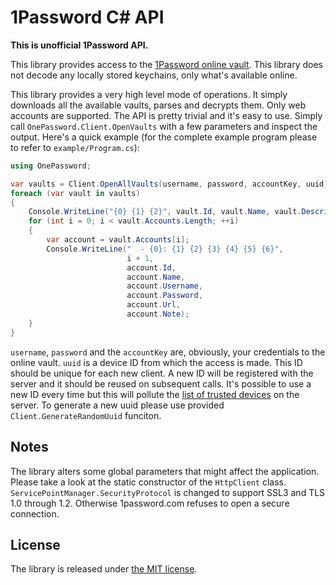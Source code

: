 1Password C# API
================

**This is unofficial 1Password API.**

This library provides access to the [1Password online vault][1password]. This
library does not decode any locally stored keychains, only what's available
online.

This library provides a very high level mode of operations. It simply
downloads all the available vaults, parses and decrypts them. Only web
accounts are supported. The API is pretty trivial and it's easy to use. Simply
call `OnePassword.Client.OpenVaults` with a few parameters and inspect the
output. Here's a quick example (for the complete example program please to
refer to `example/Program.cs`):

```csharp
using OnePassword;

var vaults = Client.OpenAllVaults(username, password, accountKey, uuid);
foreach (var vault in vaults)
{
    Console.WriteLine("{0} {1} {2}", vault.Id, vault.Name, vault.Description);
    for (int i = 0; i < vault.Accounts.Length; ++i)
    {
        var account = vault.Accounts[i];
        Console.WriteLine("  - {0}: {1} {2} {3} {4} {5} {6}",
                          i + 1,
                          account.Id,
                          account.Name,
                          account.Username,
                          account.Password,
                          account.Url,
                          account.Note);
    }
}
```

`username`, `password` and the `accountKey` are, obviously, your credentials
to the online vault. `uuid` is a device ID from which the access is made. This
ID should be unique for each new client. A new ID will be registered with the
server and it should be reused on subsequent calls. It's possible to use a new
ID every time but this will pollute the [list of trusted devices][profile] on
the server. To generate a new uuid please use provided
`Client.GenerateRandomUuid` funciton.


Notes
-----

The library alters some global parameters that might affect the application.
Please take a look at the static constructor of the `HttpClient` class.
`ServicePointManager.SecurityProtocol` is changed to support SSL3 and TLS 1.0
through 1.2. Otherwise 1password.com refuses to open a secure connection.


License
-------

The library is released under [the MIT
license](http://www.opensource.org/licenses/mit-license.php).


[1password]: https://my.1password.com/signin
[profile]: https://my.1password.com/profile
